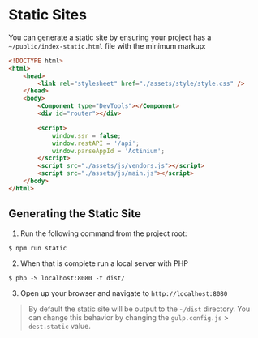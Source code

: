 # Static Sites

You can generate a static site by ensuring your project has a `~/public/index-static.html` file with the minimum markup:

```html
<!DOCTYPE html>
<html>
    <head>
        <link rel="stylesheet" href="./assets/style/style.css" />
    </head>
    <body>
        <Component type="DevTools"></Component>
        <div id="router"></div>

        <script>
            window.ssr = false;
            window.restAPI = '/api';
            window.parseAppId = 'Actinium';
        </script>
        <script src="./assets/js/vendors.js"></script>
        <script src="./assets/js/main.js"></script>
    </body>
</html>
```

## Generating the Static Site

1.  Run the following command from the project root:

```
$ npm run static
```

2.  When that is complete run a local server with PHP

```
$ php -S localhost:8080 -t dist/
```

3.  Open up your browser and navigate to `http://localhost:8080`

> By default the static site will be output to the `~/dist` directory. You can change this behavior by changing the `gulp.config.js` > `dest.static` value.
